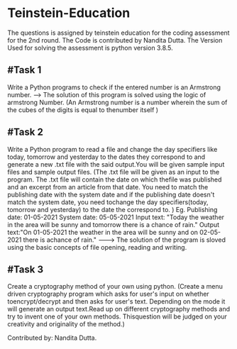 # Teinstein-Education
The questions is assigned by teinstein education for the coding assessment for the 2nd round.
The Code is contributed by Nandita Dutta.
The Version Used for solving the assessment is python version 3.8.5.

#Task 1
---
Write a Python programs to check if the entered number is an Armstrong number.
--> The solution of this program is solved using the logic of armstrong Number.
(An Armstrong number is a number wherein the sum of the cubes of the digits is equal to thenumber itself )

#Task 2
---
Write a Python program to read a file and change the day specifiers like today, tomorrow and yesterday to the dates they correspond to and generate a new .txt file with the said output.You will be given sample input files and sample output files.
(The .txt file will be given as an input to the program. The .txt file will contain the date on which thefile was published and an excerpt from an article from that date. You need to match the publishing date with the system date and if the publishing date doesn't match the system date, you need tochange the day specifiers(today, tomorrow and yesterday) to the date the correspond to. )
Eg. Publishing date: 01-05-2021 System date: 05-05-2021
Input text: "Today the weather in the area will be sunny and tomorrow there is a chance of rain."
Output text:"On 01-05-2021 the weather in the area will be sunny and on 02-05-2021 there is achance of rain."
---> The solution of the program is sloved using the basic concepts of file opening, reading and writing.

#Task 3
---
Create a cryptography method of your own using python.
(Create a menu driven cryptography program which asks for user's input on whether toencrypt/decrypt and then asks for user's text. Depending on the mode it will generate an output text.Read up on different cryptography methods and try to invent one of your own methods. Thisquestion will be judged on your creativity and originality of the method.)

Contributed by: Nandita Dutta.
